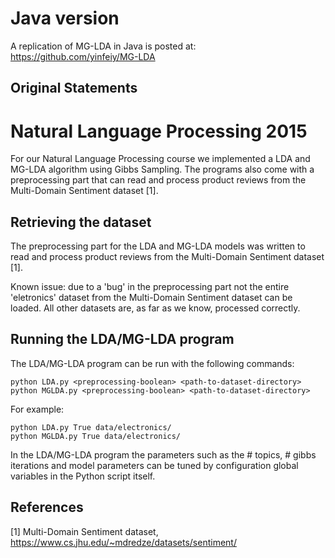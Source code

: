 # Java version
A replication of MG-LDA in Java is posted at: https://github.com/yinfeiy/MG-LDA

## Original Statements
# Natural Language Processing 2015
For our Natural Language Processing course we implemented a LDA and MG-LDA algorithm using Gibbs Sampling. The programs also come with a preprocessing part that can read and process product reviews from the Multi-Domain Sentiment dataset [1].
## Retrieving the dataset
The preprocessing part for the LDA and MG-LDA models was written to read and process product reviews from the Multi-Domain Sentiment dataset [1].

Known issue: due to a 'bug' in the preprocessing part not the entire 'eletronics' dataset from the Multi-Domain Sentiment dataset can be loaded. All other datasets are, as far as we know, processed correctly.

## Running the LDA/MG-LDA program
The LDA/MG-LDA program can be run with the following commands:
```
python LDA.py <preprocessing-boolean> <path-to-dataset-directory>
python MGLDA.py <preprocessing-boolean> <path-to-dataset-directory>
```
For example:
```
python LDA.py True data/electronics/
python MGLDA.py True data/electronics/
```
In the LDA/MG-LDA program the parameters such as the # topics, # gibbs iterations and model parameters can be tuned by configuration global variables in the Python script itself.

## References
[1] Multi-Domain Sentiment dataset, https://www.cs.jhu.edu/~mdredze/datasets/sentiment/
